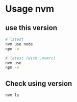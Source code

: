 # Usage nvm

## use this version

```bash
# latest
nvm use node
npm -v

# latest (with .nvmrc)
nvm use
npm -v
```

## Check using version

```bash
nvm ls
```